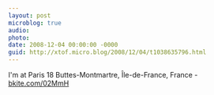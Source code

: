 ```yaml
---
layout: post
microblog: true
audio: 
photo: 
date: 2008-12-04 00:00:00 -0000
guid: http://xtof.micro.blog/2008/12/04/t1038635796.html
---
```

I'm at Paris 18 Buttes-Montmartre, Île-de-France, France - [bkite.com/02MmH](http://bkite.com/02MmH)
